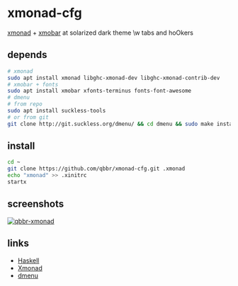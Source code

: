 # xmonad-cfg

[xmonad](https://hackage.haskell.org/package/xmonad) + [xmobar](https://hackage.haskell.org/package/xmobar) at solarized dark theme \w tabs and hoOkers

## depends

```bash
# xmonad
sudo apt install xmonad libghc-xmonad-dev libghc-xmonad-contrib-dev
# xmobar + fonts
sudo apt install xmobar xfonts-terminus fonts-font-awesome
# dmenu
# from repo
sudo apt install suckless-tools
# or from git
git clone http://git.suckless.org/dmenu/ && cd dmenu && sudo make install clean
```

## install

```bash
cd ~
git clone https://github.com/qbbr/xmonad-cfg.git .xmonad
echo "xmonad" >> .xinitrc
startx
```

## screenshots

[![qbbr-xmonad](https://i.imgur.com/cFNee1El.png)](https://i.imgur.com/cFNee1E.png)

## links

 * [Haskell](https://wiki.haskell.org/Haskell)
 * [Xmonad](https://wiki.haskell.org/Xmonad)
 * [dmenu](https://tools.suckless.org/dmenu/)
